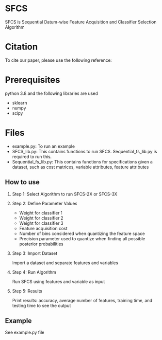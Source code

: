 # SFCS
SFCS is Sequential Datum-wise Feature Acquisition and Classifier Selection Algorithm

# Citation
To cite our paper, please use the following reference:


# Prerequisites
python 3.8  and the following libraries are used
- sklearn
- numpy
- scipy

# Files
- example.py: To run an example 
- SFCS_lib.py:  This contains functions to run SFCS.  Sequential_fs_lib.py is required to run this. 
- Sequential_fs_lib.py: This contains functions for specifications given a dataset, such as cost matrices, variable attributes, feature attributes

## How to use

1. Step 1:  Select Algorithm to run
   SFCS-2X or SFCS-3X

3. Step 2:  Define Parameter Values 


    - Weight for classifier 1 
    - Weight for classifier 2 
    - Weight for classifier 3 
    - Feature acquisition cost 
    - Number of bins considered when quantizing the feature space 
    - Precision parameter used to quantize when finding all possible posterior probabilities

        
4. Step 3: Import Dataset 

    Import a dataset and separate features and variables
    
5. Step 4: Run Algorithm 

    Run SFCS using features and variable as input
6. Step 5: Results 

    Print results: accuracy, average number of features, training time, and testing time to see the output

## Example 
See example.py file



